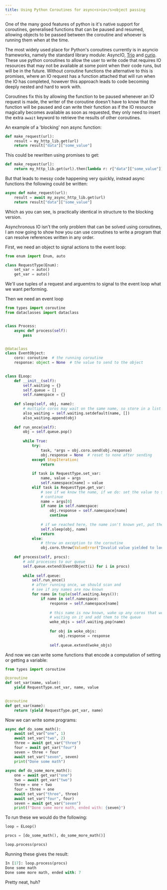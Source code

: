```yaml
---
title: Using Python Coroutines for async<s>io</s>object passing
---
```


One of the many good features of python is it's native support for coroutines,
generalised functions that can be paused and resumed, allowing objects to be
passed between the coroutine and whoever is running them when at the time.

The most widely used place for Python's coroutines currently is in asyncio
frameworks, namely the standard library module: AsyncIO,
[Trio](https://github.com/python-trio/trio) and
[curio](https://github.com/dabeaz/curio). These use python coroutines to allow
the user to write code that requires IO resources that may not be available at
some point when their code runs, but will be in the future. Without coroutine
functions the alternative to this is promises, where an IO request has a
function attached that will run when the IO has completed, however this approach
leads to code becoming deeply nested and hard to work with.

Coroutines fix this by allowing the function to be paused whenever an IO request
is made, the writer of the coroutine doesn't have to know that the function will
be paused and can write their function as if the IO resource magically becomes
available as soon as requested, they only need to insert the extra `await`
keyword to retrieve the results of other coroutines.

An example of a 'blocking' non async function:

```python
def make_request(url):
    result = my_http_lib.get(url)
    return result["data"]["some_value"]
```

This could be rewritten using promises to get:

```python
def make_request(url):
    return my_http_lib.get(url).then(lambda r: r["data"]["some_value"])
```

But that leads to messy code happening very quickly, instead async functions the
following could be written:

```python
async def make_request(url):
    result = await my_async_http_lib.get(url)
    return result["data"]["some_value"]
```

Which as you can see, is practically identical in structure to the blocking version.

Asynchronous IO isn't the only problem that can be solved using coroutines, I am
now going to show how you can use coroutines to write a program that can resolve
references written in any order.

First, we need an object to signal actions to the event loop:

```python
from enum import Enum, auto

class RequestType(Enum):
    set_var = auto()
    get_var = auto()
```

We'll use tuples of a request and arguemtns to signal to the event loop what we
want performing.

Then we need an event loop

```python
from types import coroutine
from dataclasses import dataclass


class Process:
    async def process(self):
        pass


@dataclass
class EventObject:
    coro: coroutine  # the running coroutine
    response: object = None  # the value to send to the object
       

class ELoop:
    def __init__(self):
        self.waiting = {}
        self.queue = []
        self.namespace = {}
        
    def sleep(self, obj, name):
        # multiple coros may wait on the same name, so store in a list
        also_waiting = self.waiting.setdefault(name, [])
        also_waiting.append(obj)
        
    def run_once(self):
        obj = self.queue.pop()
        
        while True:
            try:
                task, *args = obj.coro.send(obj.response)
                obj.response = None  # reset to none after sending
            except StopIteration:
                return
                
            if task is RequestType.set_var:
                name, value = args
                self.namespace[name] = value
            elif task is RequestType.get_var:
                # see if we know the name, if we do: set the value to send and
                # continue
                name = args[0]
                if name in self.namespace:
                    obj.response = self.namespace[name]
                    continue
            
                # if we reached here, the name isn't known yet, put the coro to sleep
                self.sleep(obj, name)
                return
            else:
                # throw an exception to the coroutine
                obj.coro.throw(ValueError("Invalid value yielded to loop"))
    
    def process(self, procs):
        # add processes to our queue
        self.queue.extend(EventObject(i) for i in procs)
        
        while self.queue:
            self.run_once()
            # after running once, we should scan and
            # see if any names are now known
            for name in tuple(self.waiting.keys()):
                if name in self.namespace:
                    response = self.namespace[name]
                
                    # this name is now known, wake up any coros that were
                    # waiting on it and add them to the queue
                    woke_objs = self.waiting.pop(name)
                    
                    for obj in woke_objs:
                        obj.response = response
                    
                    self.queue.extend(woke_objs)
```

And now we can write some functions that encode a computation of setting or
getting a variable:

```python
from types import coroutine

@coroutine
def set_var(name, value):
    yield RequestType.set_var, name, value
 

@coroutine
def get_var(name):
    return (yield RequestType.get_var, name)
```

Now we can write some programs:

```python
async def do_some_math():
    await set_var("one", 1)
    await set_var("two", 2)
    three = await get_var("three")
    four = await get_var("four")
    seven = three + four
    await set_var("seven", seven)
    print("Done some math")
    
async def do_some_more_math():
    one = await get_var("one")
    two = await get_var("two")
    three = one + two
    four = three + one
    await set_var("three", three)
    await set_var("four", four)
    seven = await get_var("seven")
    print(f"Done some more math, ended with: {seven}")
```

To run these we would do the following:

```python
loop = ELoop()

procs = [do_some_math(), do_some_more_math()]

loop.process(procs)
```

Running these gives the result:

```python
In [17]: loop.process(procs)
Done some math
Done some more math, ended with: 7
```

Pretty neat, huh?
